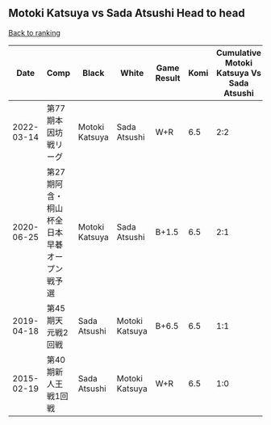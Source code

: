 ## Motoki Katsuya vs Sada Atsushi Head to head

[Back to ranking](../../index.md)




| **Date** | **Comp** | **Black** | **White** | **Game Result** | **Komi** | **Cumulative Motoki Katsuya Vs Sada Atsushi** | **Motoki Katsuya Streak** | **Sada Atsushi Streak** | 
| --- | --- | --- | --- | --- | --- | --- | --- | --- |
| 2022-03-14 | 第77期本因坊戦リーグ | Motoki Katsuya | Sada Atsushi | W+R | 6.5 | 2:2 | 0 | 1 | 
| 2020-06-25 | 第27期阿含・桐山杯全日本早碁オープン戦予選 | Motoki Katsuya | Sada Atsushi | B+1.5 | 6.5 | 2:1 | 1 | 0 | 
| 2019-04-18 | 第45期天元戦2回戦 | Sada Atsushi | Motoki Katsuya | B+6.5 | 6.5 | 1:1 | 0 | 1 | 
| 2015-02-19 | 第40期新人王戦1回戦 | Sada Atsushi | Motoki Katsuya | W+R | 6.5 | 1:0 | 1 | 0 |




